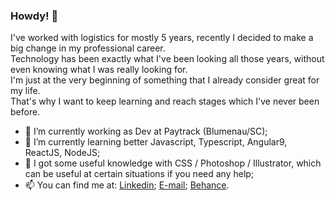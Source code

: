 ### Howdy! 👋

I've worked with logistics for mostly 5 years, recently I decided to make a big change in my professional career. <br>
Technology has been exactly what I've been looking all those years, without even knowing what I was really looking for. <br>
I'm just at the very beginning of something that I already consider great for my life. <br>
That's why I want to keep learning and reach stages which I've never been before. <br>

- 🔭 I’m currently working as Dev at Paytrack (Blumenau/SC);
- 🌱 I’m currently learning better Javascript, Typescript, Angular9, ReactJS, NodeJS; 
- 💬 I got some useful knowledge with CSS / Photoshop / Illustrator, which can be useful at certain situations if you need any help;
- 📫 You can find me at:
[Linkedin](https://www.linkedin.com/in/gabriel-felipe-werner-4738ba104/);
[E-mail](mailto:gabriel_gfw@hotmail.com);
[Behance](https://www.behance.net/gabrielfw).
